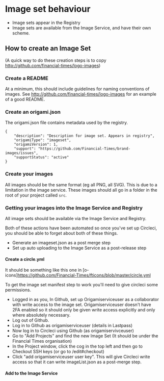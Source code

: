 # Image set behaviour

- Image sets appear in the Registry
- Image sets are available from the Image Service, and have their own scheme.

## How to create an Image Set

(A quick way to do these creation steps is to copy http://github.com/financial-times/logo-images)

### Create a README

At a minimum, this should include guidelines for naming conventions of images.
See http://github.com/financial-times/logo-images for an example of a good README.

### Create an origami.json

The origami.json file contains metadata used by the registry.

```
{
    "description": "Description for image set. Appears in registry",
    "origamiType": "imageset",
    "origamiVersion": 1,
    "support": "https://github.com/Financial-Times/brand-images/issues",
    "supportStatus": "active"
}
```

### Create your images

All images should be the same format (eg all PNG, all SVG). This is due to a limitation in the image service.
These images should all go in a folder in the root of your project called `src`.

### Getting your images into the Image Service and Registry

All image sets should be available via the Image Service and Registry.

Both of these actions have been automated so once you've set up Circleci, you should be able to forget about both of these things.

- Generate an imageset.json as a post merge step
- Set up auto uploading to the Image Service as a post-release step

#### Create a circle.yml

It should be something like this one in [o-icons]https://github.com/Financial-Times/fticons/blob/master/circle.yml

To get the image set manifest step to work you'll need to give circleci some permissions.

- Logged in as you, In Github, set up Origamiserviceuser as a collaborator with write access to the image set. Origamiserviceuser doesn't have 2FA enabled so it should only be given write access explicitly and only where absolutely necessary.
- Log out of Github.
- Log in to Github as origamiserviceuser (details in Lastpass)
- Now log in to Circleci using Github (as origamiservivceuser)
- Go to "Add Projects" and find the new Image Set (It should be under the Financial Times organisation)
- In the Project window, click the cog in the top left and then go to Checkout SSH keys (or go to /edit#checkout)
- Click "add origamiserviceuser user key". This will give Circleci write access so that it can write imageList.json as a post-merge step.

#### Add to the Image Service

